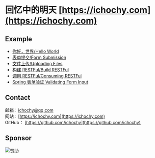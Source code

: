 # 回忆中的明天 [https://ichochy.com](https://ichochy.com)

## Example
- [你好，世界/Hello World](https://ichochy.com/posts/20210525.html)
- [表单提交/Form Submission](https://ichochy.com/posts/20210530.html)
- [文件上传/Uploading Files](https://ichochy.com/posts/20210602.html)
- [构建 RESTFul/Build RESTFul](https://ichochy.com/posts/20210615.html)
- [调用 RESTFul/Consuming RESTFul](https://ichochy.com/posts/20210620.html)
- [Spring 表单验证 Validating Form Input](https://ichochy.com/posts/20211105.html)

## Contact
邮箱：[ichochy@qq.com](mailto:ichochy@qq.com)  
网站：[https://ichochy.com](https://ichochy.com)  
GitHub： [https://github.com/ichochy](https://github.com/ichochy)  

## Sponsor
![赞助](https://images.ichochy.com/sponsor.jpg)
